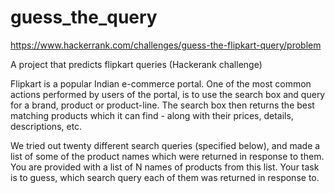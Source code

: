 # guess_the_query
https://www.hackerrank.com/challenges/guess-the-flipkart-query/problem

A project that predicts flipkart queries (Hackerank challenge) 

Flipkart is a popular Indian e-commerce portal. One of the most common actions performed by users of the portal, is to use the search box and query for a brand, product or product-line. The search box then returns the best matching products which it can find - along with their prices, details, descriptions, etc.

We tried out twenty different search queries (specified below), and made a list of some of the product names which were returned in response to them. You are provided with a list of N names of products from this list. Your task is to guess, which search query each of them was returned in response to.
